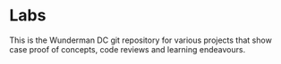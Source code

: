 # Labs
This is the Wunderman DC git repository for various projects that show case proof of concepts, code reviews and learning endeavours. 
